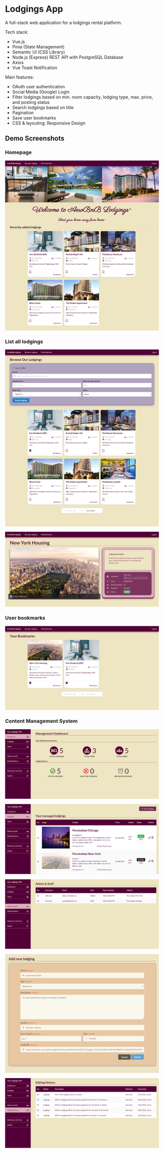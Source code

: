 # Lodgings App

A full-stack web application for a lodgings rental platform.

Tech stack:
 - Vue.js
 - Pinia (State Management)
 - Semantic UI (CSS Library)
 - Node.js (Express) REST API with PostgreSQL Database
 - Axios
 - Vue Toast Notification

Main features:
 - OAuth user authentication
 - Social Media (Google) Login
 - Filter lodgings based on min. room capacity, lodging type, max. price, and posting status
 - Search lodgings based on title
 - Pagination
 - Save user bookmarks
 - CSS & layouting: Responsive Design

## Demo Screenshots

### Homepage
![Homepage](demo-screenshots/home.png)

### List all lodgings
![Show lodgings](demo-screenshots/browse-lodgings-and-filter.png)

![Detailed lodging page](demo-screenshots/detailed-lodging-page.png)

### User bookmarks
![Create New Lodging](demo-screenshots/bookmarks.png)

### Content Management System
![Admin Dashboard](demo-screenshots/cms-dashboard.PNG)

![List of Lodgings](demo-screenshots/cms-list-lodgings.PNG)

![List of Staff](demo-screenshots/cms-list-staff.PNG)

![Create New Lodging](demo-screenshots/cms-form-add-lodging.png)

![Editing History](demo-screenshots/cms-editing-history.PNG)